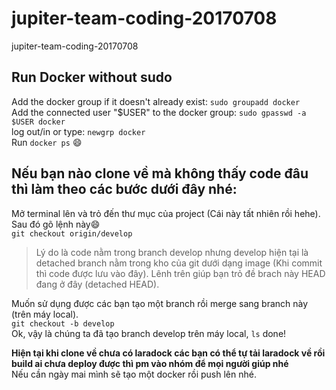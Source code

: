 # jupiter-team-coding-20170708
jupiter-team-coding-20170708

## Run Docker without sudo
Add the docker group if it doesn't already exist:
`sudo groupadd docker`<br>
Add the connected user "$USER" to the docker group:
`sudo gpasswd -a $USER docker`<br>
log out/in or type:
`newgrp docker` <br>
Run `docker ps` :smile:

## Nếu bạn nào clone về mà không thấy code đâu thì làm theo các bước dưới đây nhé: <br>
Mở terminal lên và trỏ đến thư mục của project (Cái này tất nhiên rồi hehe).<br>
Sau đó gõ lệnh này:smile:<br>
`git checkout origin/develop` <br>
>Lý do là code nằm trong branch develop nhưng develop hiện tại là detached branch nằm trong kho của git dưới dạng image (Khi commit thì code được lưu vào đây). 
Lênh trên giúp bạn trỏ đề brach này HEAD đang ở đây (detached HEAD).<br>

Muốn sử dụng được các bạn tạo một branch rồi merge sang branch này (trên máy local).<br>
`git checkout -b develop` <br>
Ok, vậy là chúng ta đã tạo branch develop trên máy local, `ls` done! <br>

**Hiện tại khi clone về chưa có laradock các bạn có thể tự tải laradock về rồi build ai chưa deploy được thì pm vào nhóm để mọi người giúp nhé**<br>
Nếu cần ngày mai mình sẽ tạo một docker rồi push lên nhé.

